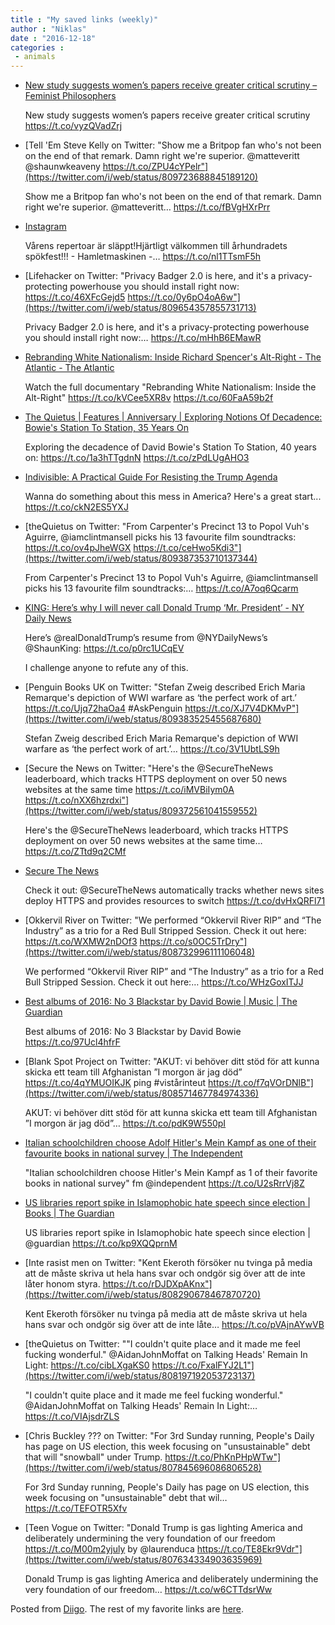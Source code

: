 ```yaml
---
title : "My saved links (weekly)"
author : "Niklas"
date : "2016-12-18"
categories : 
 - animals
---
```


- [New study suggests women’s papers receive greater critical scrutiny – Feminist Philosophers](https://feministphilosophers.wordpress.com/2016/12/16/new-study-suggests-womens-papers-receive-greater-critical-scrutiny/)
    
    New study suggests women’s papers receive greater critical scrutiny https://t.co/vyzQVadZrj
    
- [Tell 'Em Steve Kelly on Twitter: "Show me a Britpop fan who's not been on the end of that remark. Damn right we're superior. @matteveritt @shaunwkeaveny https://t.co/ZPU4cYPelr"](https://twitter.com/i/web/status/809723688845189120)
    
    Show me a Britpop fan who's not been on the end of that remark. Damn right we're superior. @matteveritt… https://t.co/fBVgHXrPrr
    
- [Instagram](https://www.instagram.com/p/BOEibRTjnRM/)
    
    Vårens repertoar är släppt!Hjärtligt välkommen till århundradets spökfest!!! - Hamletmaskinen -… https://t.co/nl1TTsmF5h
    
- [Lifehacker on Twitter: "Privacy Badger 2.0 is here, and it's a privacy-protecting powerhouse you should install right now: https://t.co/46XFcGejd5 https://t.co/0y6pO4oA6w"](https://twitter.com/i/web/status/809654357855731713)
    
    Privacy Badger 2.0 is here, and it's a privacy-protecting powerhouse you should install right now:… https://t.co/mHhB6EMawR
    
- [Rebranding White Nationalism: Inside Richard Spencer's Alt-Right - The Atlantic - The Atlantic](http://www.theatlantic.com/video/index/510533/rebranding-white-nationalism-inside-the-alt-right/?utm_source=atltw)
    
    Watch the full documentary "Rebranding White Nationalism: Inside the Alt-Right" https://t.co/kVCee5XR8v https://t.co/60FaA59b2f
    
- [The Quietus | Features | Anniversary | Exploring Notions Of Decadence: Bowie's Station To Station, 35 Years On](http://thequietus.com/articles/05047-david-bowie-station-to-station-review-anniversary)
    
    Exploring the decadence of David Bowie's Station To Station, 40 years on: https://t.co/1a3hTTgdnN https://t.co/zPdLUgAHO3
    
- [Indivisible: A Practical Guide For Resisting the Trump Agenda](https://docs.google.com/document/d/1DzOz3Y6D8g_MNXHNMJYAz1b41_cn535aU5UsN7Lj8X8/mobilebasic)
    
    Wanna do something about this mess in America? Here's a great start... https://t.co/ckN2ES5YXJ
    
- [theQuietus on Twitter: "From Carpenter's Precinct 13 to Popol Vuh's Aguirre, @iamclintmansell picks his 13 favourite film soundtracks: https://t.co/ov4pJheWGX https://t.co/ceHwo5Kdi3"](https://twitter.com/i/web/status/809387353710137344)
    
    From Carpenter's Precinct 13 to Popol Vuh's Aguirre, @iamclintmansell picks his 13 favourite film soundtracks:… https://t.co/A7oq6Qcarm
    
- [KING: Here’s why I will never call Donald Trump ‘Mr. President’ - NY Daily News](http://www.nydailynews.com/news/national/king-call-donald-trump-mr-president-article-1.2910783?cid=bitly)
    
    Here’s @realDonaldTrump’s resume from @NYDailyNews’s @ShaunKing: https://t.co/p0rc1UCqEV
    
    I challenge anyone to refute any of this.
    
- [Penguin Books UK on Twitter: "Stefan Zweig described Erich Maria Remarque's depiction of WWI warfare as ‘the perfect work of art.’ https://t.co/Ujq72haOa4 #AskPenguin https://t.co/XJ7V4DKMvP"](https://twitter.com/i/web/status/809383525455687680)
    
    Stefan Zweig described Erich Maria Remarque's depiction of WWI warfare as ‘the perfect work of art.’… https://t.co/3V1UbtLS9h
    
- [Secure the News on Twitter: "Here's the @SecureTheNews leaderboard, which tracks HTTPS deployment on over 50 news websites at the same time https://t.co/iMVBiIym0A https://t.co/nXX6hzrdxi"](https://twitter.com/i/web/status/809372561041559552)
    
    Here's the @SecureTheNews leaderboard, which tracks HTTPS deployment on over 50 news websites at the same time… https://t.co/ZTtd9q2CMf
    
- [Secure The News](https://securethe.news)
    
    Check it out: @SecureTheNews automatically tracks whether news sites deploy HTTPS and provides resources to switch https://t.co/dvHxQRFl71
    
- [Okkervil River on Twitter: "We performed “Okkervil River RIP” and “The Industry” as a trio for a Red Bull Stripped Session. Check it out here: https://t.co/WXMW2nDOf3 https://t.co/s0OC5TrDry"](https://twitter.com/i/web/status/808732996111106048)
    
    We performed “Okkervil River RIP” and “The Industry” as a trio for a Red Bull Stripped Session. Check it out here:… https://t.co/WHzGoxITJJ
    
- [Best albums of 2016: No 3 Blackstar by David Bowie | Music | The Guardian](https://www.theguardian.com/music/musicblog/2016/dec/14/best-albums-of-2016-no-3-blackstar-david-bowie?CMP=twt_a-music_b-gdnmusic)
    
    Best albums of 2016: No 3 Blackstar by David Bowie https://t.co/97Ucl4hfrF
    
- [Blank Spot Project on Twitter: "AKUT: vi behöver ditt stöd för att kunna skicka ett team till Afghanistan ”I morgon är jag död” https://t.co/4qYMUOIKJK ping #vistårinteut https://t.co/f7qVOrDNlB"](https://twitter.com/i/web/status/808571467784974336)
    
    AKUT: vi behöver ditt stöd för att kunna skicka ett team till Afghanistan ”I morgon är jag död”… https://t.co/pdK9W550pI
    
- [Italian schoolchildren choose Adolf Hitler's Mein Kampf as one of their favourite books in national survey | The Independent](http://www.independent.co.uk/arts-entertainment/books/news/mein-kampf-adolf-hitler-books-italy-schoolchildren-nazi-germany-a7464956.html)
    
    "Italian schoolchildren choose Hitler's Mein Kampf as 1 of their favorite books in national survey" fm @independent https://t.co/U2sRrrVj8Z
    
- [US libraries report spike in Islamophobic hate speech since election | Books | The Guardian](https://www.theguardian.com/books/2016/dec/12/us-libraries-report-spike-in-islamophobic-hate-speech-since-election)
    
    US libraries report spike in Islamophobic hate speech since election | @guardian https://t.co/kp9XQQprnM
    
- [Inte rasist men on Twitter: "Kent Ekeroth försöker nu tvinga på media att de måste skriva ut hela hans svar och ondgör sig över att de inte låter honom styra. https://t.co/rDJDXpAKnx"](https://twitter.com/i/web/status/808290678467870720)
    
    Kent Ekeroth försöker nu tvinga på media att de måste skriva ut hela hans svar och ondgör sig över att de inte låte… https://t.co/pVAjnAYwVB
    
- [theQuietus on Twitter: ""I couldn't quite place and it made me feel fucking wonderful." @AidanJohnMoffat on Talking Heads' Remain In Light: https://t.co/cibLXgaKS0 https://t.co/FxalFYJ2L1"](https://twitter.com/i/web/status/808197192053723137)
    
    "I couldn't quite place and it made me feel fucking wonderful." @AidanJohnMoffat on Talking Heads' Remain In Light:… https://t.co/VIAjsdrZLS
    
- [Chris Buckley ??? on Twitter: "For 3rd Sunday running, People's Daily has page on US election, this week focusing on "unsustainable" debt that will "snowball" under Trump. https://t.co/PhKnPHpWTw"](https://twitter.com/i/web/status/807845696086806528)
    
    For 3rd Sunday running, People's Daily has page on US election, this week focusing on "unsustainable" debt that wil… https://t.co/TEFOTR5Xfv
    
- [Teen Vogue on Twitter: "Donald Trump is gas lighting America and deliberately undermining the very foundation of our freedom https://t.co/M00m2yjuly by @laurenduca https://t.co/TE8Ekr9Vdr"](https://twitter.com/i/web/status/807634334903635969)
    
    Donald Trump is gas lighting America and deliberately undermining the very foundation of our freedom… https://t.co/w6CTTdsrWw
    

Posted from [Diigo](https://www.diigo.com). The rest of my favorite links are [here](https://www.diigo.com/user/npivic).
